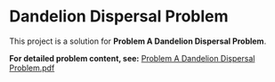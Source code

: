 # Dandelion Dispersal Problem

This project is a solution for **Problem A Dandelion Dispersal Problem**.

**For detailed problem content, see:**
[Problem A Dandelion Dispersal Problem.pdf](https://github.com/Yookyhou/Dandelion-Dispersal/blob/main/Problem%20A%20Dandelion%20Dispersal%20Problem.pdf)
